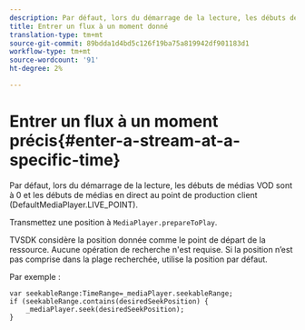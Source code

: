```yaml
---
description: Par défaut, lors du démarrage de la lecture, les débuts de médias VOD sont à 0 et les débuts de médias en direct au point de production client (DefaultMediaPlayer.LIVE_POINT).
title: Entrer un flux à un moment donné
translation-type: tm+mt
source-git-commit: 89bdda1d4bd5c126f19ba75a819942df901183d1
workflow-type: tm+mt
source-wordcount: '91'
ht-degree: 2%

---
```



# Entrer un flux à un moment précis{#enter-a-stream-at-a-specific-time}

Par défaut, lors du démarrage de la lecture, les débuts de médias VOD sont à 0 et les débuts de médias en direct au point de production client (DefaultMediaPlayer.LIVE_POINT).

Transmettez une position à `MediaPlayer.prepareToPlay`.

TVSDK considère la position donnée comme le point de départ de la ressource. Aucune opération de recherche n&#39;est requise. Si la position n’est pas comprise dans la plage recherchée, utilise la position par défaut.

Par exemple :

```
var seekableRange:TimeRange=_mediaPlayer.seekableRange; 
if (seekableRange.contains(desiredSeekPosition) { 
    _mediaPlayer.seek(desiredSeekPosition); 
}
```
